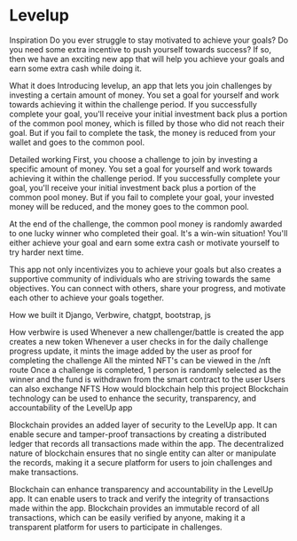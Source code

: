 # Levelup

Inspiration
Do you ever struggle to stay motivated to achieve your goals? Do you need some extra incentive to push yourself towards success? If so, then we have an exciting new app that will help you achieve your goals and earn some extra cash while doing it.

What it does
Introducing levelup, an app that lets you join challenges by investing a certain amount of money. You set a goal for yourself and work towards achieving it within the challenge period. If you successfully complete your goal, you'll receive your initial investment back plus a portion of the common pool money, which is filled by those who did not reach their goal. But if you fail to complete the task, the money is reduced from your wallet and goes to the common pool.

Detailed working
First, you choose a challenge to join by investing a specific amount of money. You set a goal for yourself and work towards achieving it within the challenge period. If you successfully complete your goal, you'll receive your initial investment back plus a portion of the common pool money. But if you fail to complete your goal, your invested money will be reduced, and the money goes to the common pool.

At the end of the challenge, the common pool money is randomly awarded to one lucky winner who completed their goal. It's a win-win situation! You'll either achieve your goal and earn some extra cash or motivate yourself to try harder next time.

This app not only incentivizes you to achieve your goals but also creates a supportive community of individuals who are striving towards the same objectives. You can connect with others, share your progress, and motivate each other to achieve your goals together.

How we built it
Django, Verbwire, chatgpt, bootstrap, js

How verbwire is used
Whenever a new challenger/battle is created the app creates a new token
Whenever a user checks in for the daily challenge progress update, it mints the image added by the user as proof for completing the challenge
All the minted NFT's can be viewed in the /nft route
Once a challenge is completed, 1 person is randomly selected as the winner and the fund is withdrawn from the smart contract to the user
Users can also exchange NFTS
How would blockchain help this project
Blockchain technology can be used to enhance the security, transparency, and accountability of the LevelUp app

Blockchain provides an added layer of security to the LevelUp app. It can enable secure and tamper-proof transactions by creating a distributed ledger that records all transactions made within the app. The decentralized nature of blockchain ensures that no single entity can alter or manipulate the records, making it a secure platform for users to join challenges and make transactions.

Blockchain can enhance transparency and accountability in the LevelUp app. It can enable users to track and verify the integrity of transactions made within the app. Blockchain provides an immutable record of all transactions, which can be easily verified by anyone, making it a transparent platform for users to participate in challenges.
